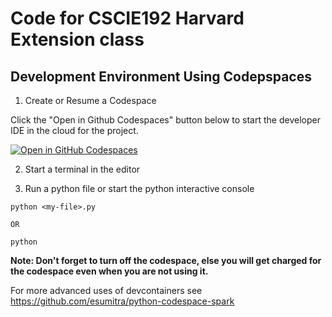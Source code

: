 # Code for CSCIE192 Harvard Extension class

## Development Environment Using Codepspaces


1. Create or Resume a Codespace

Click the "Open in Github Codespaces" button below to start the developer IDE in the cloud for the project.

[![Open in GitHub Codespaces](https://github.com/codespaces/badge.svg)](https://codespaces.new/msmrnv1/CSCIE192-2025-Spring?quickstart=1)



2. Start a terminal in the editor

3. Run a python file or start the python interactive console
```
python <my-file>.py

OR

python
```

**Note: Don't forget to turn off the codespace, else you will get charged for the codespace even when you are not using it.**

For more advanced uses of devcontainers see https://github.com/esumitra/python-codespace-spark
